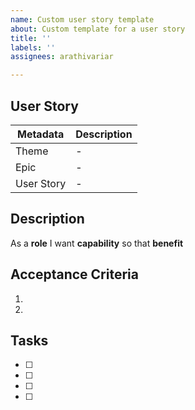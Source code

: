 ```yaml
---
name: Custom user story template
about: Custom template for a user story
title: ''
labels: ''
assignees: arathivariar

---
```


## User Story
| Metadata | Description |
| -------- | ----------- |
| Theme | -  |
| Epic | - |
| User Story | - |


## Description
As a **role** I want **capability** so that **benefit**


## Acceptance Criteria
1.
2.


## Tasks
- [ ] 
- [ ]
- [ ]
- [ ]
